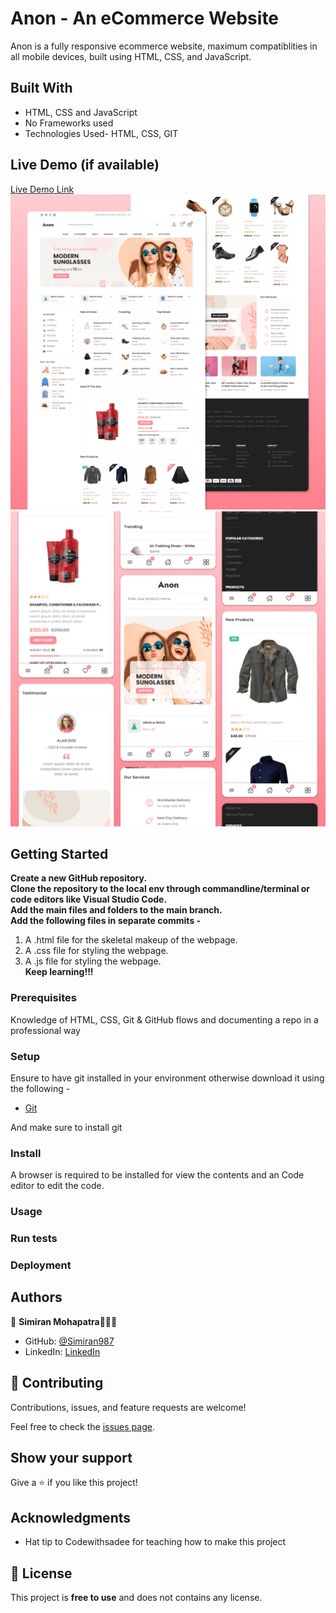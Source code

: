 # Anon - An eCommerce Website

Anon is a fully responsive ecommerce website, maximum compatiblities in all mobile devices, built using HTML, CSS, and JavaScript.

## Built With

- HTML, CSS and JavaScript
- No Frameworks used
- Technologies Used- HTML, CSS, GIT

## Live Demo (if available)

[Live Demo Link](https://simiran987.github.io/Ecommerce-website/)
![Anon Desktop Demo](./website-demo-image/desktop.png "Desktop Demo")
![Anon Mobile Demo](./website-demo-image/mobile.png "Mobile Demo")

## Getting Started
**Create a new GitHub repository.**<br>
**Clone the repository to the local env through commandline/terminal or code editors like Visual Studio Code.**<br>
**Add the main files and folders to the main branch.**<br>
**Add the following files in separate commits -**<br>
1. A .html file for the skeletal makeup of the webpage.<br>
2. A .css file for styling the webpage.<br>
3. A .js file for styling the webpage.<br>
**Keep learning!!!**<br>

### Prerequisites
Knowledge of HTML, CSS, Git & GitHub flows and documenting a repo in a professional way

### Setup
Ensure to have git installed in your environment otherwise download it using the following -<br>

* [Git](https://git-scm.com/downloads "Download Git")<br>

And make sure to install git<br>

### Install
A browser is required to be installed for view the contents and an Code editor to edit the code.

### Usage


### Run tests


### Deployment


## Authors

👤 **Simiran Mohapatra**👩🏻‍💼

- GitHub: [@Simiran987](https://github.com/Simiran987)
- LinkedIn: [LinkedIn](https://linkedin.com/in/simiran-mohapatra)

## 🤝 Contributing

Contributions, issues, and feature requests are welcome!

Feel free to check the [issues page](../../issues/).

## Show your support

Give a ⭐️ if you like this project!

## Acknowledgments

- Hat tip to Codewithsadee for teaching how to make this project

## 📝 License

This project is **free to use** and does not contains any license.
